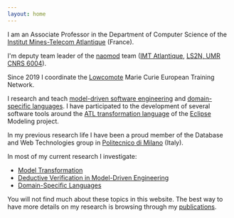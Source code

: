 ```yaml
---
layout: home
---
```


I am an Associate Professor in the Department of Computer Science of the [Institut Mines-Telecom Atlantique](http://www.imt-atlantique.fr/) (France). 

I'm deputy team leader of the [naomod](https://naomod.github.io/) team ([IMT Atlantique](http://www.imt-atlantique.fr/), [LS2N, UMR CNRS 6004](http://ls2n.fr/)). 

Since 2019 I coordinate the [Lowcomote](https://www.lowcomote.eu/) Marie Curie European Training Network.

I research and teach [model-driven software engineering](https://en.wikipedia.org/wiki/Model-driven_engineering) and [domain-specific languages](https://en.wikipedia.org/wiki/Domain-specific_language). I have participated to the development of several software tools around the [ATL transformation language](https://www.eclipse.org/atl/) of the [Eclipse](https://eclipse.org/) Modeling project.

In my previous research life I have been a proud member of the Database and Web Technologies group in [Politecnico di Milano](http://www.polimi.it/en/english-version/) (Italy).

In most of my current research I investigate:

* [Model Transformation](http://web.emn.fr/x-info/atlanmod/index.php?title=Model_Transformation)
* [Deductive Verification in Model-Driven Engineering](http://web.emn.fr/x-info/atlanmod/index.php?title=Model_Quality)
* [Domain-Specific Languages](https://en.wikipedia.org/wiki/Domain-specific_language)

You will not find much about these topics in this website. The best way to have more details on my research is browsing through my [publications](publications).
